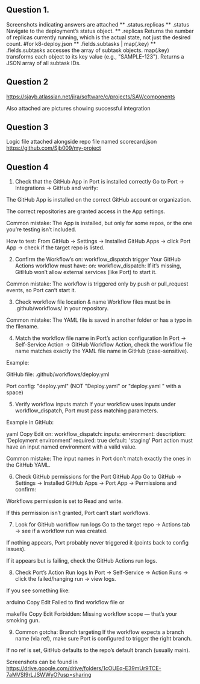 ## Question 1.
Screenshots indicating answers are attached
** .status.replicas
** .status  Navigate to the deployment’s status object.
** .replicas Returns the number of replicas currently running, which is the actual state, not just the desired count.
  #for k8-deploy.json
** .fields.subtasks | map(.key)
** .fields.subtasks accesses the array of subtask objects.
map(.key) transforms each object to its key value (e.g., "SAMPLE-123").
Returns a JSON array of all subtask IDs.

## Question 2
https://sjayb.atlassian.net/jira/software/c/projects/SAV/components

Also attached are pictures showing successful integration

## Question 3
Logic file attached alongside repo file named scorecard.json
https://github.com/Sjb009/my-project



## Question 4
1. Check that the GitHub App in Port is installed correctly
Go to Port → Integrations → GitHub and verify:

The GitHub App is installed on the correct GitHub account or organization.

The correct repositories are granted access in the App settings.

Common mistake: The App is installed, but only for some repos, or the one you’re testing isn’t included.

How to test:
From GitHub → Settings → Installed GitHub Apps → click Port App → check if the target repo is listed.

2. Confirm the Workflow’s on: workflow_dispatch trigger
Your GitHub Actions workflow must have:
on:
  workflow_dispatch:
If it’s missing, GitHub won’t allow external services (like Port) to start it.

Common mistake: The workflow is triggered only by push or pull_request events, so Port can’t start it.

3. Check workflow file location & name
Workflow files must be in .github/workflows/ in your repository.

Common mistake: The YAML file is saved in another folder or has a typo in the filename.

4. Match the workflow file name in Port’s action configuration
In Port → Self-Service Action → GitHub Workflow Action, check the workflow file name matches exactly the YAML file name in GitHub (case-sensitive).

Example:

GitHub file: .github/workflows/deploy.yml

Port config: "deploy.yml" (NOT "Deploy.yaml" or "deploy.yaml " with a space)

5. Verify workflow inputs match
If your workflow uses inputs under workflow_dispatch, Port must pass matching parameters.

Example in GitHub:

yaml
Copy
Edit
on:
  workflow_dispatch:
    inputs:
      environment:
        description: 'Deployment environment'
        required: true
        default: 'staging'
Port action must have an input named environment with a valid value.

Common mistake: The input names in Port don’t match exactly the ones in the GitHub YAML.

6. Check GitHub permissions for the Port GitHub App
Go to GitHub → Settings → Installed GitHub Apps → Port App → Permissions and confirm:

Workflows permission is set to Read and write.

If this permission isn’t granted, Port can’t start workflows.

7. Look for GitHub workflow run logs
Go to the target repo → Actions tab → see if a workflow run was created.

If nothing appears, Port probably never triggered it (points back to config issues).

If it appears but is failing, check the GitHub Actions run logs.

8. Check Port’s Action Run logs
In Port → Self-Service → Action Runs → click the failed/hanging run → view logs.

If you see something like:

arduino
Copy
Edit
Failed to find workflow file
or

makefile
Copy
Edit
Forbidden: Missing workflow scope
— that’s your smoking gun.

9. Common gotcha: Branch targeting
If the workflow expects a branch name (via ref), make sure Port is configured to trigger the right branch.

If no ref is set, GitHub defaults to the repo’s default branch (usually main).

Screenshots can be found in 
https://drive.google.com/drive/folders/1cOUEq-E39mUr9TCE-7aMVSI9rLJSWWyO?usp=sharing